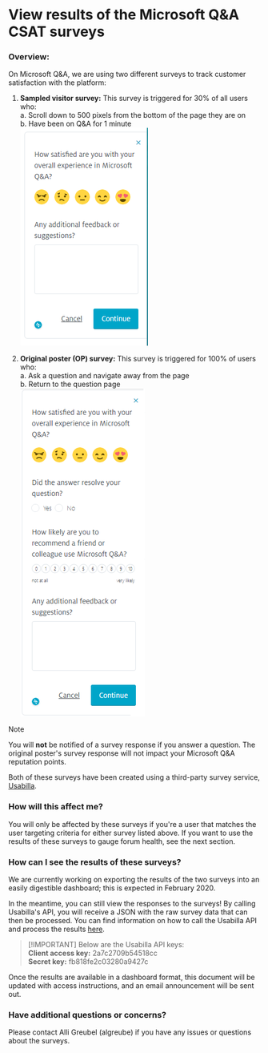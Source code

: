# View results of the Microsoft Q&A CSAT surveys
### Overview:
On Microsoft Q&A, we are using two different surveys to track customer satisfaction with the platform:<br>
1. **Sampled visitor survey:** This survey is triggered for 30% of all users who:
<br> a. Scroll down to 500 pixels from the bottom of the page they are on
<br> b. Have been on Q&A for 1 minute<br>
![Screenshot of customer satisfaction survey](media/sampledvisitor_survey.PNG)


2. **Original poster (OP) survey:** This survey is triggered for 100% of users who:
<br> a. Ask a question and navigate away from the page
<br> b. Return to the question page<br>
![Screenshot of question asking experience survey](media/op_survey.PNG)

> [!NOTE]
> You will **not** be notified of a survey response if you answer a question. The original poster's survey response will not impact your Microsoft Q&A reputation points.  

 Both of these surveys have been created using a third-party survey service, [Usabilla](https://usabilla.com/). 

### How will this affect me?
You will only be affected by these surveys if you're a user that matches the user targeting criteria for either survey listed above. If you want to use the results of these surveys to gauge forum health, see the next section.

### How can I see the results of these surveys?
We are currently working on exporting the results of the two surveys into an easily digestible dashboard; this is expected in February 2020. 

In the meantime, you can still view the responses to the surveys! By calling Usabilla's API, you will receive a JSON with the raw survey data that can then be processed. You can find information on how to call the Usabilla API and process the results [here](https://developers.usabilla.com/?python#get-campaign-results).

> [!IMPORTANT] Below are the Usabilla API keys:
<br> **Client access key:** 2a7c2709b54518cc
<br> **Secret key:** fb818fe2c03280a9427c

Once the results are available in a dashboard format, this document will be updated with access instructions, and an email announcement will be sent out.

### Have additional questions or concerns?
Please contact Alli Greubel (algreube) if you have any issues or questions about the surveys.
